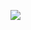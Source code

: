 <a href="버튼을 눌렀을 때 이동할 링크" target="_blank"><img src="https://img.shields.io/badge/20C997?style=for-the-badge&logo=로고&logoColor=로고색상"/></a>
